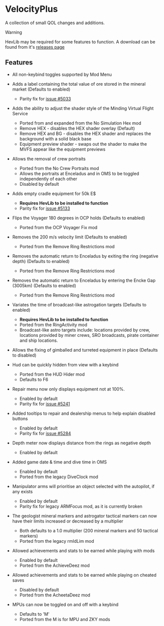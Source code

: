# VelocityPlus
A collection of small QOL changes and additions.

> [!WARNING]
> HevLib may be required for some features to function.
> A download can be found from it's [releases page](https://github.com/rwqfsfasxc100/HevLib/releases/latest)

## Features
* All non-keybind toggles supported by Mod Menu

* Adds a label containing the total value of ore stored in the mineral market (Defaults to enabled)
  * Parity fix for [issue #5033](https://git.kodera.pl/games/delta-v/-/issues/5033)
* Adds the ability to adjust the shader style of the Minding Virtual Flight Service
  * Ported from and expanded from the No Simulation Hex mod
  * Remove HEX - disables the HEX shader overlay (Default)
  * Remove HEX and BG - disables the HEX shader and replaces the background with a solid black base
  * Equipment preview shader - swaps out the shader to make the MVFS appear like the equipment previews
* Allows the removal of crew portraits
  * Ported from the No Crew Portraits mod
  * Allows the portraits at Enceladus and in OMS to be toggled independently of each other
  * Disabled by default 
* Adds empty cradle equipment for 50k E$
  * **Requires HevLib to be installed to function**
  * Parity fix for [issue #5133](https://git.kodera.pl/games/delta-v/-/issues/5133)
* Flips the Voyager 180 degrees in OCP holds (Defaults to enabled)
  * Ported from the OCP Voyager Fix mod
* Removes the 200 m/s velocity limit (Defaults to enabled)
  * Ported from the Remove Ring Restrictions mod
* Removes the automatic return to Enceladus by exiting the ring (negative depth) (Defaults to enabled)
  * Ported from the Remove Ring Restrictions mod
* Removes the automatic return to Enceladus by entering the Encke Gap (3005km) (Defaults to enabled)
  * Ported from the Remove Ring Restrictions mod
* Variates the time of broadcast-like astrogation targets (Defaults to enabled)
  * **Requires HevLib to be installed to function**
  * Ported from the RingActivity mod
  * Broadcast-like astro targets include: locations provided by crew, locations provided by miner crews, SRO broadcasts, pirate container and ship locations.
* Allows the fixing of gimballed and turreted equipment in place (Defaults to disabled)
* Hud can be quickly hidden from view with a keybind
  * Ported from the HUD Hider mod
  * Defaults to F6
* Repair menu now only displays equipment not at 100%.
  * Enabled by default
  * Parity fix for [issue #5241](https://git.kodera.pl/games/delta-v/-/issues/5241)
* Added tooltips to repair and dealership menus to help explain disabled buttons
  * Enabled by default
  * Parity fix for [issue #5284](https://git.kodera.pl/games/delta-v/-/issues/5284)
* Depth meter now displays distance from the rings as negative depth
  * Enabled by default
* Added game date & time and dive time in OMS
  * Enabled by default
  * Ported from the legacy DiveClock mod
* Manipulator arms will prioritise an object selected with the autopilot, if any exists
  * Enabled by default
  * Parity fix for legacy ARMFocus mod, as it is currently broken
* The geologist mineral markers and astrogator tactical markers can now have their limits increased or decreased by a multiplier
  * Both defaults to a 1.0 multiplier (200 mineral markers and 50 tactical markers)
  * Ported from the legacy rmIdLim mod
* Allowed achievements and stats to be earned while playing with mods
  * Enabled by default
  * Ported from the AchieveDeez mod
* Allowed achievements and stats to be earned while playing on cheated saves
  * Disabled by default
  * Ported from the AcheetaDeez mod
* MPUs can now be toggled on and off with a keybind
  * Defaults to 'M'
  * Ported from the M is for MPU and ZKY mods
